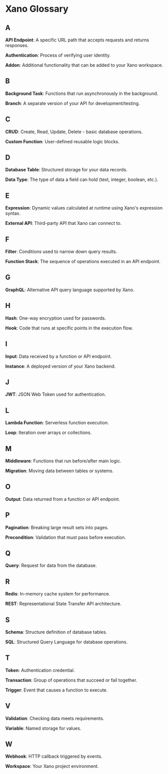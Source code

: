 # Xano Glossary

## A

**API Endpoint**: A specific URL path that accepts requests and returns responses.

**Authentication**: Process of verifying user identity.

**Addon**: Additional functionality that can be added to your Xano workspace.

## B

**Background Task**: Functions that run asynchronously in the background.

**Branch**: A separate version of your API for development/testing.

## C

**CRUD**: Create, Read, Update, Delete - basic database operations.

**Custom Function**: User-defined reusable logic blocks.

## D

**Database Table**: Structured storage for your data records.

**Data Type**: The type of data a field can hold (text, integer, boolean, etc.).

## E

**Expression**: Dynamic values calculated at runtime using Xano's expression syntax.

**External API**: Third-party API that Xano can connect to.

## F

**Filter**: Conditions used to narrow down query results.

**Function Stack**: The sequence of operations executed in an API endpoint.

## G

**GraphQL**: Alternative API query language supported by Xano.

## H

**Hash**: One-way encryption used for passwords.

**Hook**: Code that runs at specific points in the execution flow.

## I

**Input**: Data received by a function or API endpoint.

**Instance**: A deployed version of your Xano backend.

## J

**JWT**: JSON Web Token used for authentication.

## L

**Lambda Function**: Serverless function execution.

**Loop**: Iteration over arrays or collections.

## M

**Middleware**: Functions that run before/after main logic.

**Migration**: Moving data between tables or systems.

## O

**Output**: Data returned from a function or API endpoint.

## P

**Pagination**: Breaking large result sets into pages.

**Precondition**: Validation that must pass before execution.

## Q

**Query**: Request for data from the database.

## R

**Redis**: In-memory cache system for performance.

**REST**: Representational State Transfer API architecture.

## S

**Schema**: Structure definition of database tables.

**SQL**: Structured Query Language for database operations.

## T

**Token**: Authentication credential.

**Transaction**: Group of operations that succeed or fail together.

**Trigger**: Event that causes a function to execute.

## V

**Validation**: Checking data meets requirements.

**Variable**: Named storage for values.

## W

**Webhook**: HTTP callback triggered by events.

**Workspace**: Your Xano project environment.
